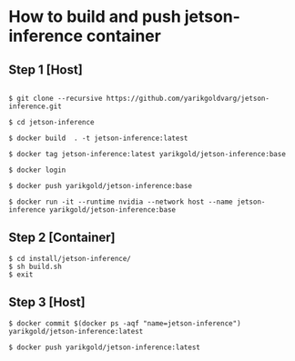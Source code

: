# How to build and push jetson-inference container
## Step 1 [Host]

```

$ git clone --recursive https://github.com/yarikgoldvarg/jetson-inference.git

$ cd jetson-inference

$ docker build  . -t jetson-inference:latest

$ docker tag jetson-inference:latest yarikgold/jetson-inference:base

$ docker login

$ docker push yarikgold/jetson-inference:base

$ docker run -it --runtime nvidia --network host --name jetson-inference yarikgold/jetson-inference:base

```



## Step 2 [Container]

```
$ cd install/jetson-inference/
$ sh build.sh
$ exit

```

## Step 3 [Host]

```
$ docker commit $(docker ps -aqf "name=jetson-inference") yarikgold/jetson-inference:latest

$ docker push yarikgold/jetson-inference:latest

```

